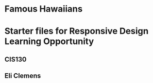 # Famous Hawaiians

# Starter files for Responsive Design Learning Opportunity

## CIS130
## Eli Clemens

